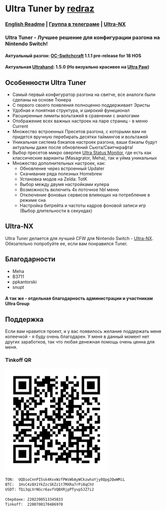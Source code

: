 # Ultra Tuner by **[redraz](https://github.com/redraz)**

### [English Readme](README_ENG.md) | [Группа в телеграме](https://t.me/UltraNX) | [Ultra-NX](https://github.com/Ultra-NX/Ultra)

### Ultra Tuner - Лучшее решение для конфигурации разгона на Nintendo Switch!

#### Актуальный разгон: [OC-Switchcraft](https://discord.com/channels/854839758815363072/1173171845139288114/1228744280407801876) 1.1.1 pre-release for 18 HOS
#### Актуальная [Ultrahand](https://github.com/ppkantorski/Ultrahand-Overlay): 1.5.0 (Но визуально красивее на [Ultra Paw](https://github.com/Ultra-NX/Ultra-Paw-Overlay))

## Особенности Ultra Tuner
* Самый первый конфигуратор разгона на свитче, все аналоги были сделаны на основе Тюнера
* С первого своего появления полноценно поддерживает Эристы
* Удобная и понятная структура, и широкий функционал
* Расширенные лимиты вольтажей в сравнении с аналогами
* Отображение всех важных настроек на паре страниц - в меню Current
* Множество встроенных Пресетов разгона, с которыми вам не придется вручную перебирать десятки таймингов и вольтажей
* Уникальная система бэкапов настроек разгона, ваши бэкапы будут актуальны даже после обновлений Сьюта/Свитчкрафта!
* Выбор пресетов микро оверлея [Ultra Status Monitor](https://github.com/Ultra-NX/Ultra-Status-Monitor), где есть как классические варианты (Masagrator, Meha), так и уйма уникальных
* Множество дополнительных настроек, как:
   * Обновление через встроенный Updater
   * Скачивание ряда полезных Homebrew
   * Установка модов на Zelda: TotK
   * Выбор между двумя настройками кулера
   * Возможность включить 4х поточное hbl меню
   * Отключение фоновых сервисов влияющих на потребление в режиме сна
   * Настройка битрейта и частоты кадров фоновой записи игр (Выбор длительности в секундах)

## Ultra-NX
Ultra Tuner делается для лучшей CFW для Nintendo Switch - [Ultra-NX](https://github.com/Ultra-NX/Ultra). Обязательно попробуйте ее, если вам понравился Tuner.

## Благодарности 

* Meha
* B3711
* ppkantorski
* snupt
#### А так же - отдельная благодарность администрации и участникам Ultra Group

## Поддержка

Если вам нравится проект, и у вас появилось желание поддержать меня копеечкой - я буду очень благодарен.
У меня в данный момент нет других заработков, так что любая денежная помощь очень ценна для меня.            

### Tinkoff QR
![](https://github.com/Ultra-NX/Ultra-Resources/raw/main/Tinkoff%20small.png)
```
TON:  UQDioCnnPI5sk4KvxWzfPWsWbAyWCkzwhaYjy8Qpg2QwWMiL
BTC:  1HsC4z8X1YkZzcSKZz1t7MXRa7rPi8qChV
USDT: TQi3qLVrNGcr6avfVQBXRjpPTyvp5JZ7i2

Сбербанк: 2202200513345833
Tinkoff:  2200700170486970
```